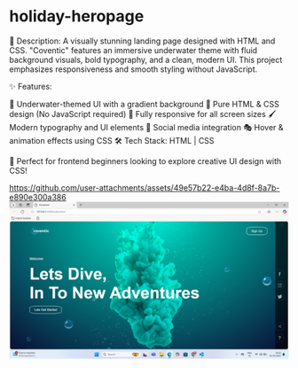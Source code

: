 # holiday-heropage 
📝 Description: A visually stunning landing page designed with HTML and CSS. "Coventic" features an immersive underwater theme with fluid background visuals, bold typography, and a clean, modern UI. This project emphasizes responsiveness and smooth styling without JavaScript.

✨ Features:

🌊 Underwater-themed UI with a gradient background
🎨 Pure HTML & CSS design (No JavaScript required)
📱 Fully responsive for all screen sizes
🖌️ Modern typography and UI elements
🔗 Social media integration
🎭 Hover & animation effects using CSS
🛠️ Tech Stack: HTML | CSS

🚀 Perfect for frontend beginners looking to explore creative UI design with CSS!


https://github.com/user-attachments/assets/49e57b22-e4ba-4d8f-8a7b-e890e300a386
![image alt](https://github.com/ISHIKATALWAR77/holiday-heropage/blob/c9c97b11a538e9f9a4bf6a24533e715737841e0f/Screenshot%20(1).png)
